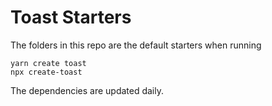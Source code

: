 # Toast Starters

The folders in this repo are the default starters when running

```
yarn create toast
npx create-toast
```

The dependencies are updated daily.

